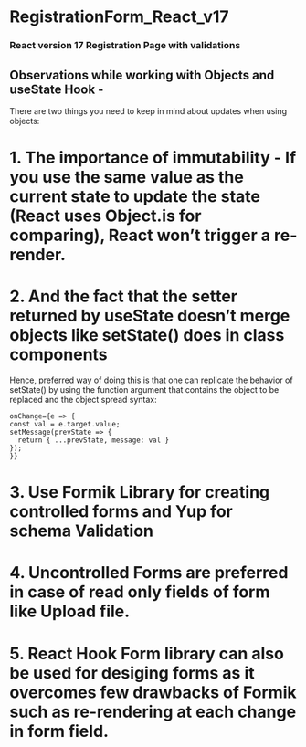 # RegistrationForm_React_v17

### React version 17 Registration Page with validations

## Observations while working with Objects and useState Hook - 

There are two things you need to keep in mind about updates when using objects:

# 1. The importance of immutability - If you use the same value as the current state to update the state (React uses Object.is for comparing), React won’t trigger a re-render.
# 2. And the fact that the setter returned by useState doesn’t merge objects like setState() does in class components
Hence, preferred way of doing this is that one can replicate the behavior of setState() by using the function argument that contains the object to be replaced and the object    spread syntax:

    onChange={e => {
    const val = e.target.value;
    setMessage(prevState => {
      return { ...prevState, message: val }
    });
    }}

# 3. Use Formik Library for creating controlled forms and Yup for schema Validation
# 4. Uncontrolled Forms are preferred in case of read only fields of form like Upload file.
# 5. React Hook Form library can also be used for desiging forms as it overcomes few drawbacks of Formik such as re-rendering at each change in form field.
